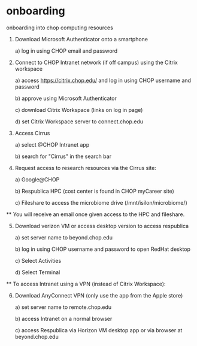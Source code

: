# onboarding
onboarding into chop computing resources

1) Download Microsoft Authenticator onto a smartphone
	
	a) log in using CHOP email and password

2) Connect to CHOP Intranet network (if off campus) using the Citrix workspace
  
	a) access https://citrix.chop.edu/ and log in using CHOP username and password
  
	b) approve using Microsoft Authenticator
  
	c) download Citrix Workspace (links on log in page) 
  
	d) set Citrix Workspace server to connect.chop.edu

3) Access Cirrus
  
	a) select @CHOP Intranet app
  
	b) search for "Cirrus" in the search bar
  
4) Request access to research resources via the Cirrus site:
  
	a) Google@CHOP
  
	b) Respublica HPC (cost center is found in CHOP myCareer site)
  
	c) Fileshare to access the microbiome drive (/mnt/isilon/microbiome/)

** You will receive an email once given access to the HPC and fileshare. 

5) Download verizon VM or access desktop version to access respublica
  
	a) set server name to beyond.chop.edu
  
	b) log in using CHOP username and password to open RedHat desktop
  
	c) Select Activities
  
	d) Select Terminal

** To access Intranet using a VPN (instead of Citrix Workspace):

6) Download AnyConnect VPN (only use the app from the Apple store)
  
	a) set server name to remote.chop.edu
  
	b) access Intranet on a normal browser
  
	c) access Respublica via Horizon VM desktop app or via browser at beyond.chop.edu
